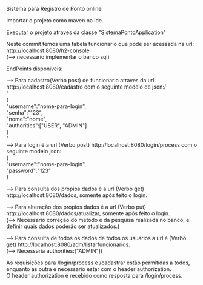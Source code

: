 Sistema para Registro de Ponto online

Importar o projeto como maven na ide.

Executar o projeto atraves da classe "SistemaPontoApplication"

Neste commit temos uma tabela funcionario que pode ser acessada na url: http://localhost:8080/h2-console<br/>
(--> necessario implementar o banco sql)

EndPoints disponiveis:

--> Para cadastro(Verbo post) de funcionario atraves da url http://localhost:8080/cadastro com o seguinte modelo de json:/<br/>
"<br/>
{<br/>
    "username":"nome-para-login",<br/>
    "senha":"123",<br/>
    "nome":"nome",<br/>
    "authorities":["USER", "ADMIN"]<br/>
}<br/>
"<br/>
--> Para login é a url (Verbo post) http://localhost:8080/login/process com o seguinte modelo json:<br/>
{<br/>
    "username":"nome-para-login",<br/>
    "password":"123"<br/>
}<br/>

--> Para consulta dos propios dados é a url (Verbo get) http://localhost:8080/dados, somente após feito o login.

--> Para alteração dos propios dados é a url (Verbo put) http://localhost:8080/dados/atualizar, somente após feito o login.<br/>
(--> Necessario correção do metodo e da pesquisa realizada no banco, e definir quais dados poderão ser atualizados.)

--> Para consulta de todos os dados de todos os usuarios a url é (Verbo get) http://localhost:8080/adm/listarfuncionarios.<br/>
(--> Necessaria authorities:["ADMIN"])

As requisições para /login/process e /cadastrar estão permitidas a todos, enquanto as outra é necessario estar com o header authorization.<br/>
O header authorization é recebido como resposta para /login/process.
